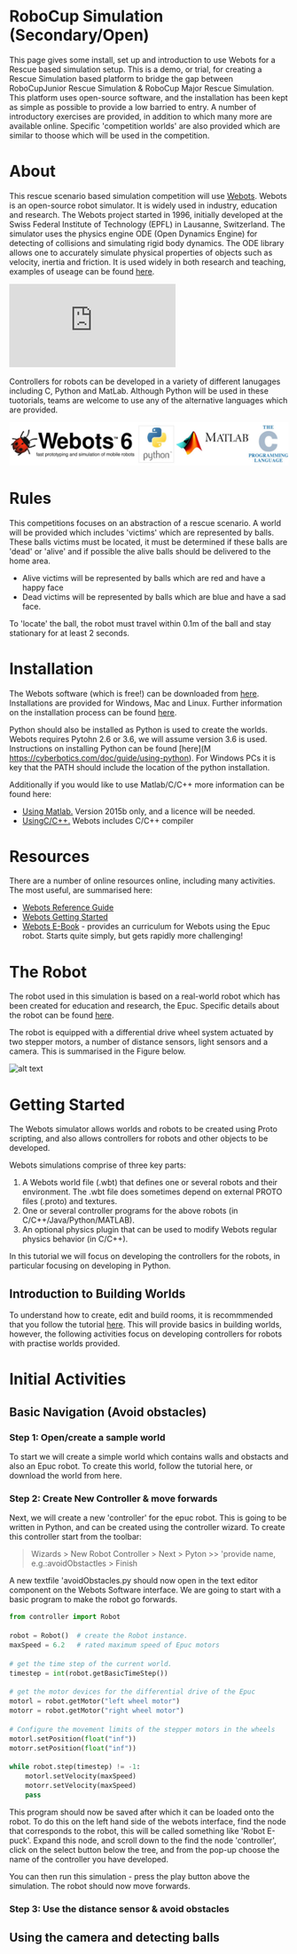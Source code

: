 # RoboCup Simulation (Secondary/Open)

This page gives some install, set up and introduction to use Webots for a Rescue based simulation setup. This is a demo, or trial, for creating a Rescue Simulation based platform to bridge the gap between RoboCupJunior Rescue Simulation & RoboCup Major Rescue Simulation. This platform uses open-source software, and the installation has been kept as simple as possible to provide a low barried to entry.  A number of introductory exercises are provided, in addition to which many more are available online.  Specific 'competition worlds' are also provided which are similar to thoose which will be used in the competition.  

# About

This rescue scenario based simulation competition will use [Webots](https://cyberbotics.com/). Webots is an open-source robot simulator. It is widely used in industry, education and research. The Webots project started in 1996, initially developed at the Swiss Federal Institute of Technology (EPFL) in Lausanne, Switzerland.  The simulator uses the physics engine ODE (Open Dynamics Engine) for detecting of collisions and simulating rigid body dynamics. The ODE library allows one to accurately simulate physical properties of objects such as velocity, inertia and friction.  It is used widely in both research and teaching, examples of useage can be found [here](https://www.youtube.com/user/cyberboticswebots).

<iframe width="300" align="centre" src="https://www.youtube.com/embed/O7U3sX_ubGc" frameborder="0" allow="accelerometer; autoplay; encrypted-media; gyroscope; picture-in-picture" allowfullscreen></iframe>

Controllers for robots can be developed in a variety of different lanugages including C, Python and MatLab.  Although Python will be used in these tuotorials, teams are welcome to use any of the alternative languages which are provided.  

![alt text](logo.jpg "Combination of Environments")


# Rules

This competitions focuses on an abstraction of a rescue scenario.  A world will be provided which includes 'victims' which are represented by balls.  These balls victims must be located, it must be determined if these balls are 'dead' or 'alive' and if possible the alive balls should be delivered to the home area.  
* Alive victims will be represented by balls which are red and have a happy face
* Dead victims will be represented by balls which are blue and have a sad face.

To 'locate' the ball, the robot must travel within 0.1m of the ball and stay stationary for at least 2 seconds.  

# Installation

The Webots software (which is free!) can be downloaded from [here](https://cyberbotics.com/download).  Installations are provided for Windows, Mac and Linux.  Further information on the installation process can be found [here](https://cyberbotics.com/doc/guide/installing-webots).  

Python should also be installed as Python is used to create the worlds.  Webots requires Pytohn 2.6 or 3.6, we will assume version 3.6 is used.  Instructions on installing Python can be found [here](M
https://cyberbotics.com/doc/guide/using-python).  For Windows PCs it is key that the PATH should include the location of the python installation.

Additionally if you would like to use Matlab/C/C++ more information can be found here:
* [Using Matlab.](https://cyberbotics.com/doc/guide/using-matlab) Version 2015b only, and a licence will be needed.
* [UsingC/C++.](https://cyberbotics.com/doc/guide/using-c) Webots includes C/C++ compiler


# Resources

There are a number of online resources online, including many activities.  The most useful, are summarised here:
* [Webots Reference Guide](https://cyberbotics.com/doc/reference/index)
* [Webots Getting Started](https://cyberbotics.com/#support)
* [Webots E-Book](https://en.wikibooks.org/wiki/Cyberbotics%27_Robot_Curriculum) - provides an curriculum for Webots using the Epuc robot.  Starts quite simply, but gets rapidly more challenging!

# The Robot
The robot used in this simulation is based on a real-world robot which has been created for education and research, the Epuc.  Specific details about the robot can be found [here](https://cyberbotics.com/doc/guide/epuck).    

The robot is equipped with a differential drive wheel system actuated by two stepper motors, a number of distance sensors, light sensors and a camera.  This is summarised in the Figure below.  

![alt text](epuc.jpg "The Epuc Robot: sensors and actuators")


# Getting Started

The Webots simulator allows worlds and robots to be created using Proto scripting, and also allows controllers for robots and other objects to be developed.  

Webots simulations comprise of three key parts:
1. A Webots world file (.wbt) that defines one or several robots and their environment. The .wbt file does sometimes depend on external PROTO files (.proto) and textures.
2. One or several controller programs for the above robots (in C/C++/Java/Python/MATLAB).
3. An optional physics plugin that can be used to modify Webots regular physics behavior (in C/C++).

In this tutorial we will focus on developing the controllers for the robots, in particular focusing on developing in Python.

## Introduction to Building Worlds 

To understand how to create, edit and build rooms, it is recommmended that you follow the tutorial [here](https://cyberbotics.com/doc/guide/tutorial-1-your-first-simulation-in-webots-20-minutes).  This will provide basics in building worlds, however, the following activities focus on developing controllers for robots with practise worlds provided.    


# Initial Activities

## Basic Navigation (Avoid obstacles)

### Step 1: Open/create a sample world

To start we will create a simple world which contains walls and obstacts and also an Epuc robot.  To create this world, follow the tutorial here, or download the world from here.

### Step 2: Create New Controller & move forwards

Next, we will create a new 'controller' for the epuc robot.  This is going to be written in Python, and can be created using the controller wizard.  To create this controller start from the toolbar:

> Wizards > New Robot Controller > Next > Pyton >> 'provide name, e.g.:avoidObstactles > Finish

A new textfile 'avoidObstacles.py should now open in the text editor component on the Webots Software interface.  We are going to start with a basic program to make the robot go forwards.

```python
from controller import Robot

robot = Robot()  # create the Robot instance.  
maxSpeed = 6.2   # rated maximum speed of Epuc motors

# get the time step of the current world.
timestep = int(robot.getBasicTimeStep())

# get the motor devices for the differential drive of the Epuc
motorl = robot.getMotor("left wheel motor")
motorr = robot.getMotor("right wheel motor")

# Configure the movement limits of the stepper motors in the wheels
motorl.setPosition(float("inf"))
motorr.setPosition(float("inf"))

while robot.step(timestep) != -1:
    motorl.setVelocity(maxSpeed)
    motorr.setVelocity(maxSpeed)
    pass
```

This program should now be saved after which it can be loaded onto the robot.  To do this on the left hand side of the webots interface, find the node that corresponds to the robot, this will be called something like 'Robot E-puck'.  Expand this node, and scroll down to the find the node 'controller', click on the select button below the tree, and from the pop-up choose the name of the controller you have developed.  

You can then run this simulation - press the play button above the simulation.  The robot should now move forwards.

### Step 3: Use the distance sensor & avoid obstacles

## Using the camera and detecting balls


 
